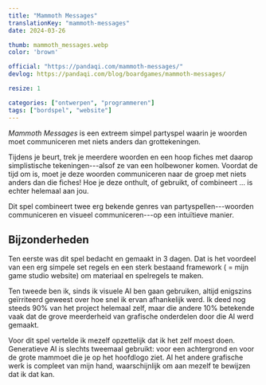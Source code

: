 ```yaml
---
title: "Mammoth Messages"
translationKey: "mammoth-messages"
date: 2024-03-26

thumb: mammoth_messages.webp
color: 'brown'

official: "https://pandaqi.com/mammoth-messages/"
devlog: https://pandaqi.com/blog/boardgames/mammoth-messages/

resize: 1

categories: ["ontwerpen", "programmeren"]
tags: ["bordspel", "website"]
---
```


_Mammoth Messages_ is een extreem simpel partyspel waarin je woorden moet communiceren met niets anders dan grottekeningen.

Tijdens je beurt, trek je meerdere woorden en een hoop fiches met daarop simplistische tekeningen---alsof ze van een holbewoner komen. Voordat de tijd om is, moet je deze woorden communiceren naar de groep met niets anders dan die fiches! Hoe je deze onthult, of gebruikt, of combineert ... is echter helemaal aan jou.

Dit spel combineert twee erg bekende genres van partyspellen---woorden communiceren en visueel communiceren---op een intuïtieve manier.

## Bijzonderheden

Ten eerste was dit spel bedacht en gemaakt in 3 dagen. Dat is het voordeel van een erg simpele set regels en een sterk bestaand framework ( = mijn game studio website) om materiaal en spelregels te maken.

Ten tweede ben ik, sinds ik visuele AI ben gaan gebruiken, altijd enigszins geïrriteerd geweest over hoe snel ik ervan afhankelijk werd. Ik deed nog steeds 90% van het project helemaal zelf, maar die andere 10% betekende vaak dat de grove meerderheid van grafische onderdelen door die AI werd gemaakt.

Voor dit spel vertelde ik mezelf opzettelijk dat ik het zelf moest doen. Generatieve AI is slechts tweemaal gebruikt: voor een achtergrond en voor de grote mammoet die je op het hoofdlogo ziet. Al het andere grafische werk is compleet van mijn hand, waarschijnlijk om aan mezelf te bewijzen dat ik dat kan.